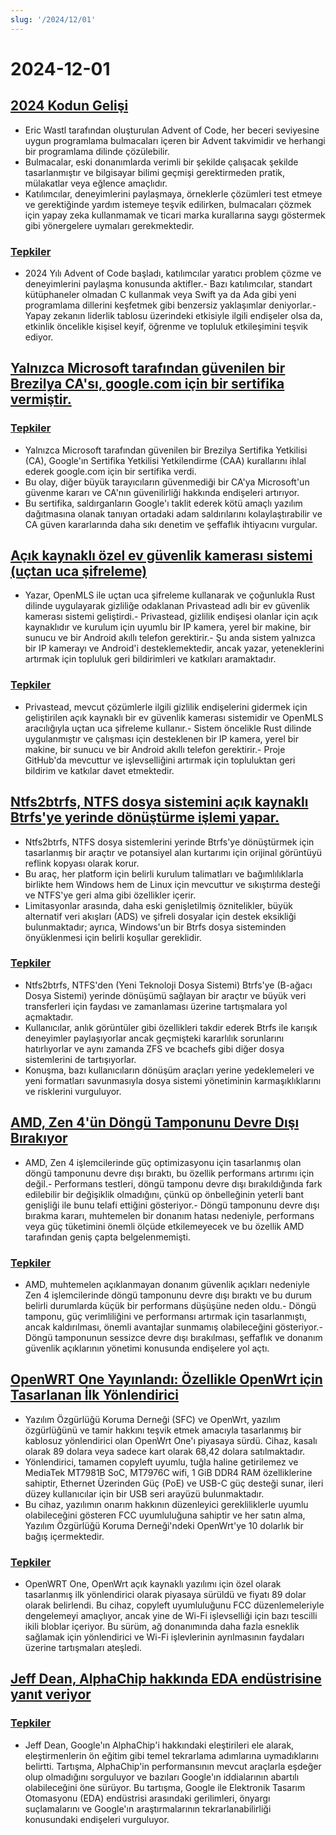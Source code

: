 ```yaml
---
slug: '/2024/12/01'
---
```


# 2024-12-01

## [2024 Kodun Gelişi](https://adventofcode.com/2024/about)

- Eric Wastl tarafından oluşturulan Advent of Code, her beceri seviyesine uygun programlama bulmacaları içeren bir Advent takvimidir ve herhangi bir programlama dilinde çözülebilir.
- Bulmacalar, eski donanımlarda verimli bir şekilde çalışacak şekilde tasarlanmıştır ve bilgisayar bilimi geçmişi gerektirmeden pratik, mülakatlar veya eğlence amaçlıdır.
- Katılımcılar, deneyimlerini paylaşmaya, örneklerle çözümleri test etmeye ve gerektiğinde yardım istemeye teşvik edilirken, bulmacaları çözmek için yapay zeka kullanmamak ve ticari marka kurallarına saygı göstermek gibi yönergelere uymaları gerekmektedir.

### [Tepkiler](https://news.ycombinator.com/item?id=42287231)

- 2024 Yılı Advent of Code başladı, katılımcılar yaratıcı problem çözme ve deneyimlerini paylaşma konusunda aktifler.- Bazı katılımcılar, standart kütüphaneler olmadan C kullanmak veya Swift ya da Ada gibi yeni programlama dillerini keşfetmek gibi benzersiz yaklaşımlar deniyorlar.- Yapay zekanın liderlik tablosu üzerindeki etkisiyle ilgili endişeler olsa da, etkinlik öncelikle kişisel keyif, öğrenme ve topluluk etkileşimini teşvik ediyor.

## [Yalnızca Microsoft tarafından güvenilen bir Brezilya CA'sı, google.com için bir sertifika vermiştir.](https://follow.agwa.name/notice/AoZSMI38xcA3TrN1sm)

### [Tepkiler](https://news.ycombinator.com/item?id=42284202)

- Yalnızca Microsoft tarafından güvenilen bir Brezilya Sertifika Yetkilisi (CA), Google'ın Sertifika Yetkilisi Yetkilendirme (CAA) kurallarını ihlal ederek google.com için bir sertifika verdi.
- Bu olay, diğer büyük tarayıcıların güvenmediği bir CA'ya Microsoft'un güvenme kararı ve CA'nın güvenilirliği hakkında endişeleri artırıyor.
- Bu sertifika, saldırganların Google'ı taklit ederek kötü amaçlı yazılım dağıtmasına olanak tanıyan ortadaki adam saldırılarını kolaylaştırabilir ve CA güven kararlarında daha sıkı denetim ve şeffaflık ihtiyacını vurgular.

## [Açık kaynaklı özel ev güvenlik kamerası sistemi (uçtan uca şifreleme)](https://github.com/privastead/privastead)

- Yazar, OpenMLS ile uçtan uca şifreleme kullanarak ve çoğunlukla Rust dilinde uygulayarak gizliliğe odaklanan Privastead adlı bir ev güvenlik kamerası sistemi geliştirdi.- Privastead, gizlilik endişesi olanlar için açık kaynaklıdır ve kurulum için uyumlu bir IP kamera, yerel bir makine, bir sunucu ve bir Android akıllı telefon gerektirir.- Şu anda sistem yalnızca bir IP kamerayı ve Android'i desteklemektedir, ancak yazar, yeteneklerini artırmak için topluluk geri bildirimleri ve katkıları aramaktadır.

### [Tepkiler](https://news.ycombinator.com/item?id=42284412)

- Privastead, mevcut çözümlerle ilgili gizlilik endişelerini gidermek için geliştirilen açık kaynaklı bir ev güvenlik kamerası sistemidir ve OpenMLS aracılığıyla uçtan uca şifreleme kullanır.- Sistem öncelikle Rust dilinde uygulanmıştır ve çalışması için desteklenen bir IP kamera, yerel bir makine, bir sunucu ve bir Android akıllı telefon gerektirir.- Proje GitHub'da mevcuttur ve işlevselliğini artırmak için topluluktan geri bildirim ve katkılar davet etmektedir.

## [Ntfs2btrfs, NTFS dosya sistemini açık kaynaklı Btrfs'ye yerinde dönüştürme işlemi yapar.](https://github.com/maharmstone/ntfs2btrfs)

- Ntfs2btrfs, NTFS dosya sistemlerini yerinde Btrfs'ye dönüştürmek için tasarlanmış bir araçtır ve potansiyel alan kurtarımı için orijinal görüntüyü reflink kopyası olarak korur.
- Bu araç, her platform için belirli kurulum talimatları ve bağımlılıklarla birlikte hem Windows hem de Linux için mevcuttur ve sıkıştırma desteği ve NTFS'ye geri alma gibi özellikler içerir.
- Limitasyonlar arasında, daha eski genişletilmiş öznitelikler, büyük alternatif veri akışları (ADS) ve şifreli dosyalar için destek eksikliği bulunmaktadır; ayrıca, Windows'un bir Btrfs dosya sisteminden önyüklenmesi için belirli koşullar gereklidir.

### [Tepkiler](https://news.ycombinator.com/item?id=42283950)

- Ntfs2btrfs, NTFS'den (Yeni Teknoloji Dosya Sistemi) Btrfs'ye (B-ağacı Dosya Sistemi) yerinde dönüşümü sağlayan bir araçtır ve büyük veri transferleri için faydası ve zamanlaması üzerine tartışmalara yol açmaktadır.
- Kullanıcılar, anlık görüntüler gibi özellikleri takdir ederek Btrfs ile karışık deneyimler paylaşıyorlar ancak geçmişteki kararlılık sorunlarını hatırlıyorlar ve aynı zamanda ZFS ve bcachefs gibi diğer dosya sistemlerini de tartışıyorlar.
- Konuşma, bazı kullanıcıların dönüşüm araçları yerine yedeklemeleri ve yeni formatları savunmasıyla dosya sistemi yönetiminin karmaşıklıklarını ve risklerini vurguluyor.

## [AMD, Zen 4'ün Döngü Tamponunu Devre Dışı Bırakıyor](https://chipsandcheese.com/p/amd-disables-zen-4s-loop-buffer)

- AMD, Zen 4 işlemcilerinde güç optimizasyonu için tasarlanmış olan döngü tamponunu devre dışı bıraktı, bu özellik performans artırımı için değil.- Performans testleri, döngü tamponu devre dışı bırakıldığında fark edilebilir bir değişiklik olmadığını, çünkü op önbelleğinin yeterli bant genişliği ile bunu telafi ettiğini gösteriyor.- Döngü tamponunu devre dışı bırakma kararı, muhtemelen bir donanım hatası nedeniyle, performans veya güç tüketimini önemli ölçüde etkilemeyecek ve bu özellik AMD tarafından geniş çapta belgelenmemişti.

### [Tepkiler](https://news.ycombinator.com/item?id=42283933)

- AMD, muhtemelen açıklanmayan donanım güvenlik açıkları nedeniyle Zen 4 işlemcilerinde döngü tamponunu devre dışı bıraktı ve bu durum belirli durumlarda küçük bir performans düşüşüne neden oldu.- Döngü tamponu, güç verimliliğini ve performansı artırmak için tasarlanmıştı, ancak kaldırılması, önemli avantajlar sunmamış olabileceğini gösteriyor.- Döngü tamponunun sessizce devre dışı bırakılması, şeffaflık ve donanım güvenlik açıklarının yönetimi konusunda endişelere yol açtı.

## [OpenWRT One Yayınlandı: Özellikle OpenWrt için Tasarlanan İlk Yönlendirici](https://sfconservancy.org/news/2024/nov/29/openwrt-one-wireless-router-now-ships-black-friday/)

- Yazılım Özgürlüğü Koruma Derneği (SFC) ve OpenWrt, yazılım özgürlüğünü ve tamir hakkını teşvik etmek amacıyla tasarlanmış bir kablosuz yönlendirici olan OpenWrt One'ı piyasaya sürdü. Cihaz, kasalı olarak 89 dolara veya sadece kart olarak 68,42 dolara satılmaktadır.
- Yönlendirici, tamamen copyleft uyumlu, tuğla haline getirilemez ve MediaTek MT7981B SoC, MT7976C wifi, 1 GiB DDR4 RAM özelliklerine sahiptir, Ethernet Üzerinden Güç (PoE) ve USB-C güç desteği sunar, ileri düzey kullanıcılar için bir USB seri arayüzü bulunmaktadır.
- Bu cihaz, yazılımın onarım hakkının düzenleyici gerekliliklerle uyumlu olabileceğini gösteren FCC uyumluluğuna sahiptir ve her satın alma, Yazılım Özgürlüğü Koruma Derneği'ndeki OpenWrt'ye 10 dolarlık bir bağış içermektedir.

### [Tepkiler](https://news.ycombinator.com/item?id=42285689)

- OpenWRT One, OpenWrt açık kaynaklı yazılımı için özel olarak tasarlanmış ilk yönlendirici olarak piyasaya sürüldü ve fiyatı 89 dolar olarak belirlendi. Bu cihaz, copyleft uyumluluğunu FCC düzenlemeleriyle dengelemeyi amaçlıyor, ancak yine de Wi-Fi işlevselliği için bazı tescilli ikili bloblar içeriyor. Bu sürüm, ağ donanımında daha fazla esneklik sağlamak için yönlendirici ve Wi-Fi işlevlerinin ayrılmasının faydaları üzerine tartışmaları ateşledi.

## [Jeff Dean, AlphaChip hakkında EDA endüstrisine yanıt veriyor](https://twitter.com/JeffDean/status/1858540085794451906)

### [Tepkiler](https://news.ycombinator.com/item?id=42285128)

- Jeff Dean, Google'ın AlphaChip'i hakkındaki eleştirileri ele alarak, eleştirmenlerin ön eğitim gibi temel tekrarlama adımlarına uymadıklarını belirtti. Tartışma, AlphaChip'in performansının mevcut araçlarla eşdeğer olup olmadığını sorguluyor ve bazıları Google'ın iddialarının abartılı olabileceğini öne sürüyor. Bu tartışma, Google ile Elektronik Tasarım Otomasyonu (EDA) endüstrisi arasındaki gerilimleri, önyargı suçlamalarını ve Google'ın araştırmalarının tekrarlanabilirliği konusundaki endişeleri vurguluyor.

<head>
  <meta property="og:title" content="2024 Kodun Gelişi" />
  <meta property="og:type" content="website" />
  <meta property="og:image" content="https://og.cho.sh/api/og/?title=2024%20Kodun%20Geli%C5%9Fi&subheading=1%20Aral%C4%B1k%202024%20Pazar%3A%20Hacker%20Haber%20%C3%96zeti" />
</head>
